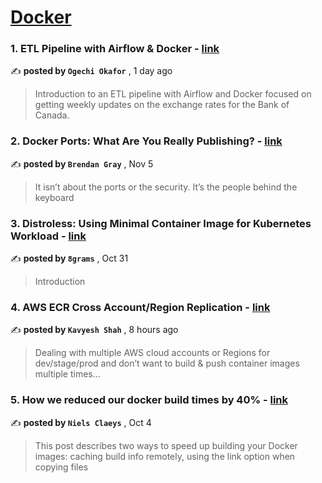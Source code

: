 
<h1><a href=https://medium.com/tag/docker/recommended target="_blank" rel="noopener noreferrer">Docker</a></h1>
<h3>1. ETL Pipeline with Airflow & Docker - <a href=https://medium.com/@ogeann/etl-pipeline-with-airflow-docker-247aeb4029d0?source=tag_recommended_feed---------0-84----------docker----------2d4a3085_689e_475e_bc15_467268578069------- target="_blank" rel="noopener noreferrer">link</a></h3>

✍️ **posted by `Ogechi Okafor`** <date> , 1 day ago</date>

<blockquote>Introduction to an ETL pipeline with Airflow and Docker focused on getting weekly updates on the exchange rates for the Bank of Canada.</blockquote>

<h3>2. Docker Ports: What Are You Really Publishing? - <a href=https://medium.com/@caring_lion_hedgehog_829/docker-ports-what-are-you-really-publishing-df473669093c?source=tag_recommended_feed---------1-107----------docker----------2d4a3085_689e_475e_bc15_467268578069------- target="_blank" rel="noopener noreferrer">link</a></h3>

✍️ **posted by `Brendan Gray`** <date> , Nov 5</date>

<blockquote>It isn’t about the ports or the security. It’s the people behind the keyboard</blockquote>

<h3>3. Distroless: Using Minimal Container Image for Kubernetes Workload - <a href=https://medium.com/@8grams/distroless-using-minimal-container-image-for-kubernetes-workload-9b143f83bd10?source=tag_recommended_feed---------2-85----------docker----------2d4a3085_689e_475e_bc15_467268578069------- target="_blank" rel="noopener noreferrer">link</a></h3>

✍️ **posted by `8grams`** <date> , Oct 31</date>

<blockquote>Introduction</blockquote>

<h3>4. AWS ECR Cross Account/Region Replication - <a href=https://medium.com/@kavyeshs41/aws-ecr-cross-account-region-replication-ea1cce25f4a9?source=tag_recommended_feed---------3-84----------docker----------2d4a3085_689e_475e_bc15_467268578069------- target="_blank" rel="noopener noreferrer">link</a></h3>

✍️ **posted by `Kavyesh Shah`** <date> , 8 hours ago</date>

<blockquote>Dealing with multiple AWS cloud accounts or Regions for dev/stage/prod and don’t want to build & push container images multiple times…</blockquote>

<h3>5. How we reduced our docker build times by 40% - <a href=https://medium.com/datamindedbe/how-we-reduced-our-docker-build-times-by-40-afea7b7f5fe7?source=tag_recommended_feed---------4-107----------docker----------2d4a3085_689e_475e_bc15_467268578069------- target="_blank" rel="noopener noreferrer">link</a></h3>

✍️ **posted by `Niels Claeys`** <date> , Oct 4</date>

<blockquote>This post describes two ways to speed up building your Docker images: caching build info remotely, using the link option when copying files</blockquote>

